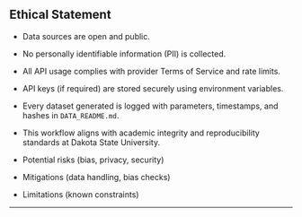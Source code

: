 ## Ethical Statement

- Data sources are open and public.
- No personally identifiable information (PII) is collected.
- All API usage complies with provider Terms of Service and rate limits.
- API keys (if required) are stored securely using environment variables.
- Every dataset generated is logged with parameters, timestamps, and hashes in `DATA_README.md`.
- This workflow aligns with academic integrity and reproducibility standards at Dakota State University.

- Potential risks (bias, privacy, security)
- Mitigations (data handling, bias checks)
- Limitations (known constraints)

---

